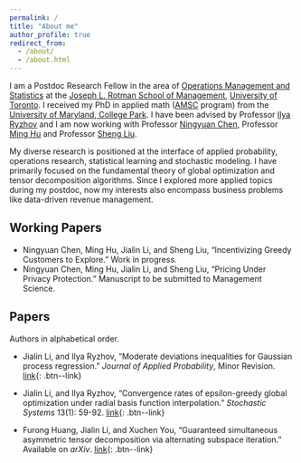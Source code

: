 ```yaml
---
permalink: /
title: "About me"
author_profile: true
redirect_from: 
  - /about/
  - /about.html
---
```


I am a Postdoc Research Fellow in the area of [Operations Management and Statistics](https://www.rotman.utoronto.ca/FacultyAndResearch/AcademicAreas/OperationsManagement/OM_Faculty) at the [Joseph L. Rotman School of Management](https://www.rotman.utoronto.ca/), [University of Toronto](https://www.utoronto.ca/). I received my PhD in applied math ([AMSC](https://amsc.umd.edu/) program) from the [University of Maryland, College Park](https://www.umd.edu/). I have been advised by Professor [Ilya Ryzhov](https://sites.google.com/umd.edu/iryzhov/home) and I am now working with Professor [Ningyuan Chen](http://individual.utoronto.ca/ningyuanchen/), Professor [Ming Hu](http://individual.utoronto.ca/minghu/) and Professor [Sheng Liu](https://sites.google.com/site/thushengliu/). 

My diverse research is positioned at the interface of applied probability, operations research, statistical learning and stochastic modeling. I have primarily focused on the fundamental theory of global optimization and tensor decomposition algorithms. Since I explored more applied topics during my postdoc, now my interests also encompass business problems like data-driven revenue management. 

## Working Papers

* Ningyuan Chen, Ming Hu, Jialin Li, and Sheng Liu, “Incentivizing Greedy Customers to Explore.” Work in progress.
* Ningyuan Chen, Ming Hu, Jialin Li, and Sheng Liu, “Pricing Under Privacy Protection.” Manuscript to be submitted to Management Science. 


## Papers
Authors in alphabetical order.

* Jialin Li, and Ilya Ryzhov, “Moderate deviations inequalities for Gaussian process regression.” _Journal of Applied Probability_, Minor Revision.
[link](/files/2022_LiRy_gaussian.pdf){: .btn--link}

* Jialin Li, and Ilya Ryzhov, “Convergence rates of epsilon-greedy global optimization under radial basis function interpolation.” _Stochastic Systems_ 13(1): 59-92.
[link](https://doi.org/10.1287/stsy.2022.0096){: .btn--link}

* Furong Huang, Jialin Li, and Xuchen You, “Guaranteed simultaneous asymmetric tensor decomposition via alternating subspace iteration.” Available on _arXiv_.
[link](https://arxiv.org/abs/1805.10348){: .btn--link}

